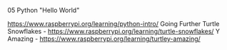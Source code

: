 05 Python "Hello World"

https://www.raspberrypi.org/learning/python-intro/
Going Further
Turtle Snowflakes - https://www.raspberrypi.org/learning/turtle-snowflakes/
Y Amazing - https://www.raspberrypi.org/learning/turtley-amazing/
